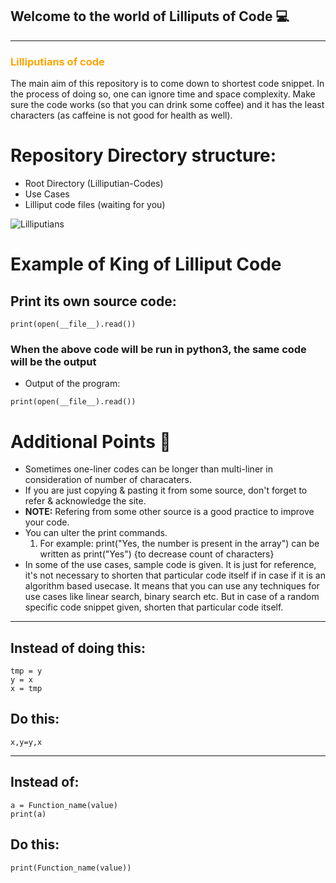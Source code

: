 ## Welcome to the world of Lilliputs of Code :computer:

<hr size="2px">

### <span style="color: orange">Lilliputians of code </span>

The main aim of this repository is to come down to shortest code snippet. In the process of doing so, one can ignore time and space 
complexity. Make sure the code works (so that you can drink some coffee) and it has the least characters (as caffeine is not good for 
health as well).


# Repository Directory structure:

-  Root Directory (Lilliputian-Codes) 
-  Use Cases
-  Lilliput code files (waiting for you) 



![Lilliputians](http://www.hotel-r.net/im/hotel/it/lilliput-10.jpg)


# Example of King of Lilliput Code

## Print its own source code:
```
print(open(__file__).read()) 
```
### When the above code will be run in python3, the same code will be the output

- Output of the program: 

```
print(open(__file__).read()) 
```

# Additional Points  :memo:
- Sometimes one-liner codes can be longer than multi-liner in consideration of number of characaters.
- If you are just copying & pasting it from some source, don't forget to refer & acknowledge the site.
- <b>NOTE:</b> Refering from some other source is a good practice to improve your code. 
- You can ulter the print commands.
  1) For example: print("Yes, the number is present in the array") can be written as print("Yes") {to decrease count of characters} 
- In some of the use cases, sample code is given. It is just for reference, it's not necessary to shorten that particular code itself if in case if it is an algorithm based usecase. It means that you can use any techniques for use cases like linear search, binary search etc. But in case of a random specific code snippet given, shorten that particular code itself.
-----------------------------------------------------------------------------------------------------------------------------------


## Instead of doing this:
```
tmp = y
y = x
x = tmp
```
## Do this:
```
x,y=y,x
```

-----------------------------------------------------------------------------------------------------------------------------------

## Instead of:
```
a = Function_name(value)
print(a)
```
## Do this:
```
print(Function_name(value))
```
